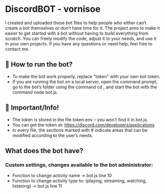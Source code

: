 # DiscordBOT - vornisoe
I created and uploaded these bot files to help people who either can’t create a bot themselves or don’t have time for it. The project aims to make it easier to get started with a bot without having to build everything from scratch. You can freely modify the code, adjust it to your needs, and use it in your own projects. If you have any questions or need help, feel free to contact me.

## 🚀 How to run the bot?
- To make the bot work properly, replace "token" with your own bot token.
- If you are running the bot on a local server, open the command prompt, go to the bot’s folder using the command cd <path-to-folder>, and start the bot with the command node bot.js.
## 📌 Important/Info!
- The token is stored in the file token.env – you won’t find it in bot.js.
- You can get the token at: https://discord.com/developers/applications
- In every file, the sections marked with # indicate areas that can be modified according to the user’s needs.

## What does the bot have?
### Custom settings, changes available to the bot administrator:
- Function to change activity name → bot.js line 10
- Function to change activity type to: (playing, streaming, watching, listening) → bot.js line 11
